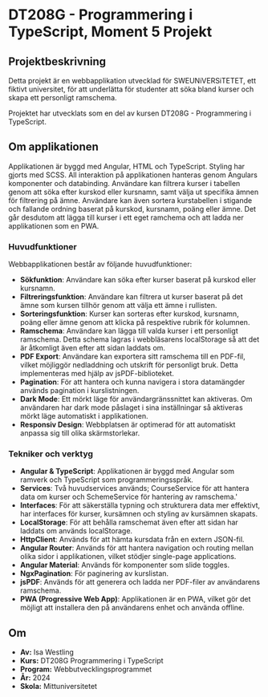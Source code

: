 # DT208G - Programmering i TypeScript, Moment 5 Projekt

## Projektbeskrivning
Detta projekt är en webbapplikation utvecklad för SWEUNiVERSiTETET, ett fiktivt universitet, för att underlätta för studenter att söka bland kurser och skapa ett personligt ramschema.

Projektet har utvecklats som en del av kursen DT208G - Programmering i TypeScript.

## Om applikationen
Applikationen är byggd med Angular, HTML och TypeScript. Styling har gjorts med SCSS. All interaktion på applikationen hanteras genom Angulars komponenter och databinding. Användare kan filtrera kurser i tabellen genom att söka efter kurskod eller kursnamn, samt välja ut specifika ämnen för filtrering på ämne. Användare kan även sortera kurstabellen i stigande och fallande ordning baserat på kurskod, kursnamn, poäng eller ämne. Det går desdutom att lägga till kurser i ett eget ramchema och att ladda ner applikationen som en PWA.

### Huvudfunktioner
Webbapplikationen består av följande huvudfunktioner:

* **Sökfunktion**: Användare kan söka efter kurser baserat på kurskod eller kursnamn.
* **Filtreringsfunktion**: Användare kan filtrera ut kurser baserat på det ämne som kursen tillhör genom att välja ett ämne i rullisten.
* **Sorteringsfunktion**: Kurser kan sorteras efter kurskod, kursnamn, poäng eller ämne genom att klicka på respektive rubrik för kolumnen.
* **Ramschema**: Användare kan lägga till valda kurser i ett personligt ramschema. Detta schema lagras i webbläsarens localStorage så att det är åtkomligt även efter att sidan laddats om.
* **PDF Export**: Användare kan exportera sitt ramschema till en PDF-fil, vilket möjliggör nedladdning och utskrift för personligt bruk. Detta implementeras med hjälp av jsPDF-biblioteket.
* **Pagination**: För att hantera och kunna navigera i stora datamängder används pagination i kurslistningen.
* **Dark Mode**: Ett mörkt läge för användargränssnittet kan aktiveras. Om användaren har dark mode påslaget i sina inställningar så aktiveras mörkt läge automatiskt i applikationen.
* **Responsiv Design**: Webbplatsen är optimerad för att automatiskt anpassa sig till olika skärmstorlekar.

### Tekniker och verktyg
* **Angular & TypeScript**: Applikationen är byggd med Angular som ramverk och TypeScript som programmeringsspråk.
* **Services**: Två huvudservices används; CourseService för att hantera data om kurser och SchemeService för hantering av ramschema.'
* **Interfaces**:  För att säkerställa typning och strukturera data mer effektivt, har interfaces för kurser, kursämnen och styling av kursämnen skapats.
* **LocalStorage**: För att behålla ramschemat även efter att sidan har laddats om används localStorage.
* **HttpClient**: Används för att hämta kursdata från en extern JSON-fil.
* **Angular Router**: Används för att hantera navigation och routing mellan olika sidor i applikationen, vilket stödjer single-page applications.
* **Angular Material**: Används för komponenter som slide toggles.
* **NgxPagination**: För paginering av kurslistan.
* **jsPDF**: Används för att generera och ladda ner PDF-filer av användarens ramschema.
* **PWA (Progressive Web App)**: Applikationen är en PWA, vilket gör det möjligt att installera den på användarens enhet och använda offline.

## Om
* **Av:** Isa Westling
* **Kurs:** DT208G Programmering i TypeScript
* **Program:** Webbutvecklingsprogrammet
* **År:** 2024
* **Skola:** Mittuniversitetet